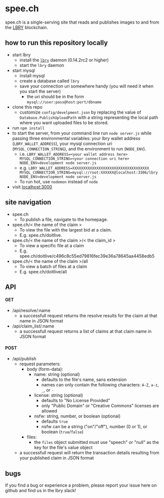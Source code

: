 # spee.ch
spee.ch is a single-serving site that reads and publishes images to and from the [LBRY](https://lbry.io/) blockchain.

## how to run this repository locally
* start lbry
	* install the [`lbry`](https://github.com/lbryio/lbry) daemon (0.14.2rc2 or higher)
	* start the `lbry` daemon
* start mysql
	* install mysql
	* create a database called `lbry`
	* save your connection uri somewhere handy (you will need it when you start the server)
		* the uri should be in the form `mysql://user:pass@host:port/dbname`
* clone this repo
	* customize `config/develpment.json` by replacing the value of `Database.PublishUploadPath` with a string representing the local path where you want uploaded files to be stored.
* run `npm install`
* to start the server, from your command line run `node server.js` while passing three environmental variables: your lbry wallet address (`LBRY_WALLET_ADDRESS`), your mysql connection uri (`MYSQL_CONNECTION_STRING`), and the environment to run (`NODE_ENV`).
	* i.e. `LBRY_WALLET_ADDRESS=<your wallet address here> MYSQL_CONNECTION_STRING=<your connection uri here> NODE_ENV=development node server.js`
	* e.g. `LBRY_WALLET_ADDRESS=XXXXXXXXXXXXXXXXXXXXXXXXXXXXXXXXXXX MYSQL_CONNECTION_STRING=mysql://root:XXXXXX@localhost:3306/lbry NODE_ENV=development node server.js`
	* To run hot, use `nodemon` instead of `node`
* visit [localhost:3000](http://localhost:3000)

## site navigation
* spee.ch
	* To publish a file, navigate to the homepage.
* spee.ch/< the name of the claim >
	* To view the file with the largest bid at a claim.
	* E.g. spee.ch/doitlive.
* spee.ch/< the name of the claim >/< the claim_id >
	* To view a specific file at a claim
	* E.g. spee.ch/doitlive/c496c8c55ed79816fec39e36a78645aa4458edb5
* spee.ch/< the name of the claim >/all
	* To view a batch of files at a claim
	* E.g. spee.ch/doitlive/all

## API

#### GET
* /api/resolve/:name
	* a successfull request returns the resolve results for the claim at that name in JSON format
* /api/claim_list/:name
	* a successfull request returns a list of claims at that claim name in JSON format

#### POST
* /api/publish
	* request parameters:
		* body (form-data):
			* name: string (optional)
				* defaults to the file's name, sans extension
				* names can only contain the following characters: `A-Z`, `a-z`, `_`, or `-`
			* license: string (optional)
				* defaults to "No License Provided"
				* only "Public Domain" or "Creative Commons" licenses are allowed
			* nsfw: string, number, or boolean (optional)
				* defaults `true`
				* nsfw can be a string ("on"/"off"), number (0 or 1), or boolean (`true`/`false`)
		* files:
			* the `files` object submitted must use "speech" or "null" as the key for the file's value object
	* a successfull request will return the transaction details resulting from your published claim in JSON format

## bugs
If you find a bug or experience a problem, please report your issue here on github and find us in the lbry slack!
